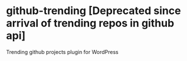 # github-trending [Deprecated since arrival of trending repos in github api]
Trending github projects plugin for WordPress
